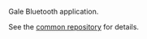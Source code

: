Gale Bluetooth application.

See the [common repository](https://github.com/JaagupAverin/gale-common) for details.

